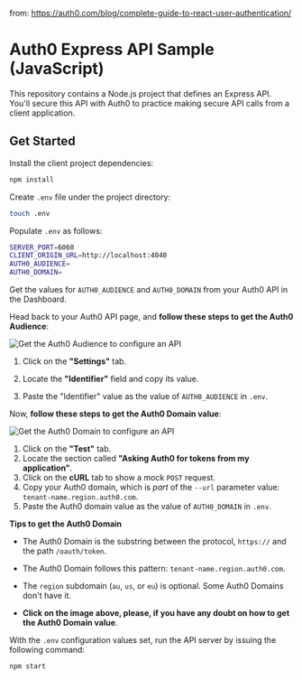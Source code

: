 from: https://auth0.com/blog/complete-guide-to-react-user-authentication/
# Auth0 Express API Sample (JavaScript)

This repository contains a Node.js project that defines an Express API. You'll secure this API with Auth0 to practice making secure API calls from a client application.

## Get Started

Install the client project dependencies:

```bash
npm install
```

Create `.env` file under the project directory:

```bash
touch .env
```

Populate `.env` as follows:

```bash
SERVER_PORT=6060
CLIENT_ORIGIN_URL=http://localhost:4040
AUTH0_AUDIENCE=
AUTH0_DOMAIN=
```

Get the values for `AUTH0_AUDIENCE` and `AUTH0_DOMAIN` from your Auth0 API in the Dashboard.

Head back to your Auth0 API page, and **follow these steps to get the Auth0 Audience**:

![Get the Auth0 Audience to configure an API](https://cdn.auth0.com/blog/complete-guide-to-user-authentication/get-the-auth0-audience.png)

1. Click on the **"Settings"** tab.

2. Locate the **"Identifier"** field and copy its value.

3. Paste the "Identifier" value as the value of `AUTH0_AUDIENCE` in `.env`.

Now, **follow these steps to get the Auth0 Domain value**:

![Get the Auth0 Domain to configure an API](https://cdn.auth0.com/blog/complete-guide-to-user-authentication/get-the-auth0-domain.png)

1. Click on the **"Test"** tab.
2. Locate the section called **"Asking Auth0 for tokens from my application"**.
3. Click on the **cURL** tab to show a mock `POST` request.
4. Copy your Auth0 domain, which is _part_ of the `--url` parameter value: `tenant-name.region.auth0.com`.
5. Paste the Auth0 domain value as the value of `AUTH0_DOMAIN` in `.env`.

**Tips to get the Auth0 Domain**

- The Auth0 Domain is the substring between the protocol, `https://` and the path `/oauth/token`.

- The Auth0 Domain follows this pattern: `tenant-name.region.auth0.com`.
 
- The `region` subdomain (`au`, `us`, or `eu`) is optional. Some Auth0 Domains don't have it.

- **Click on the image above, please, if you have any doubt on how to get the Auth0 Domain value**.

With the `.env` configuration values set, run the API server by issuing the following command:

```bash
npm start
```